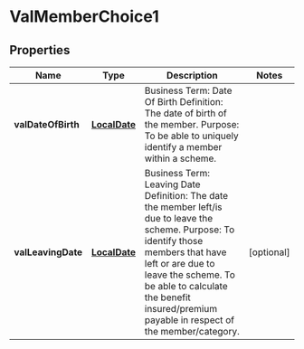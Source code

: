 # ValMemberChoice1

## Properties
Name | Type | Description | Notes
------------ | ------------- | ------------- | -------------
**valDateOfBirth** | [**LocalDate**](LocalDate.md) | Business Term: Date Of Birth Definition: The date of birth of the member. Purpose: To be able to uniquely identify a member within a scheme. | 
**valLeavingDate** | [**LocalDate**](LocalDate.md) | Business Term: Leaving Date Definition: The date the member left/is due to leave the scheme. Purpose: To identify those members that have left or are due to leave the scheme. To be able to calculate the benefit insured/premium payable in respect of the member/category. |  [optional]
